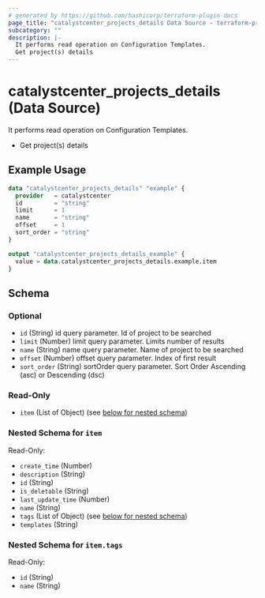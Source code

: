 ```yaml
---
# generated by https://github.com/hashicorp/terraform-plugin-docs
page_title: "catalystcenter_projects_details Data Source - terraform-provider-catalystcenter"
subcategory: ""
description: |-
  It performs read operation on Configuration Templates.
  Get project(s) details
---
```


# catalystcenter_projects_details (Data Source)

It performs read operation on Configuration Templates.

- Get project(s) details

## Example Usage

```terraform
data "catalystcenter_projects_details" "example" {
  provider   = catalystcenter
  id         = "string"
  limit      = 1
  name       = "string"
  offset     = 1
  sort_order = "string"
}

output "catalystcenter_projects_details_example" {
  value = data.catalystcenter_projects_details.example.item
}
```

<!-- schema generated by tfplugindocs -->
## Schema

### Optional

- `id` (String) id query parameter. Id of project to be searched
- `limit` (Number) limit query parameter. Limits number of results
- `name` (String) name query parameter. Name of project to be searched
- `offset` (Number) offset query parameter. Index of first result
- `sort_order` (String) sortOrder query parameter. Sort Order Ascending (asc) or Descending (dsc)

### Read-Only

- `item` (List of Object) (see [below for nested schema](#nestedatt--item))

<a id="nestedatt--item"></a>
### Nested Schema for `item`

Read-Only:

- `create_time` (Number)
- `description` (String)
- `id` (String)
- `is_deletable` (String)
- `last_update_time` (Number)
- `name` (String)
- `tags` (List of Object) (see [below for nested schema](#nestedobjatt--item--tags))
- `templates` (String)

<a id="nestedobjatt--item--tags"></a>
### Nested Schema for `item.tags`

Read-Only:

- `id` (String)
- `name` (String)
